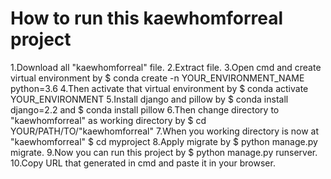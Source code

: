 # How to run this kaewhomforreal project
1.Download all "kaewhomforreal" file.
2.Extract file.
3.Open cmd and create virtual environment by $ conda create -n YOUR_ENVIRONMENT_NAME python=3.6
4.Then activate that virtual environment by $ conda activate YOUR_ENVIRONMENT
5.Install django and pillow by $ conda install django=2.2 and $ conda install pillow
6.Then change directory to "kaewhomforreal" as working directory by $ cd YOUR/PATH/TO/"kaewhomforreal"
7.When you working directory is now at "kaewhomforreal" $ cd myproject
8.Apply migrate by $ python manage.py migrate.
9.Now you can run this project by $ python manage.py runserver.
10.Copy URL that generated in cmd and paste it in your browser.

